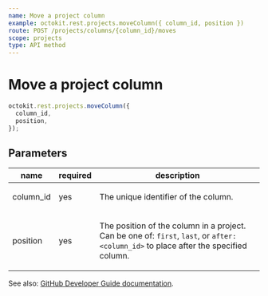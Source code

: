 ```yaml
---
name: Move a project column
example: octokit.rest.projects.moveColumn({ column_id, position })
route: POST /projects/columns/{column_id}/moves
scope: projects
type: API method
---
```


# Move a project column

```js
octokit.rest.projects.moveColumn({
  column_id,
  position,
});
```

## Parameters

<table>
  <thead>
    <tr>
      <th>name</th>
      <th>required</th>
      <th>description</th>
    </tr>
  </thead>
  <tbody>
    <tr><td>column_id</td><td>yes</td><td>

The unique identifier of the column.

</td></tr>
<tr><td>position</td><td>yes</td><td>

The position of the column in a project. Can be one of: `first`, `last`, or `after:<column_id>` to place after the specified column.

</td></tr>
  </tbody>
</table>

See also: [GitHub Developer Guide documentation](https://docs.github.com/rest/projects/columns#move-a-project-column).
